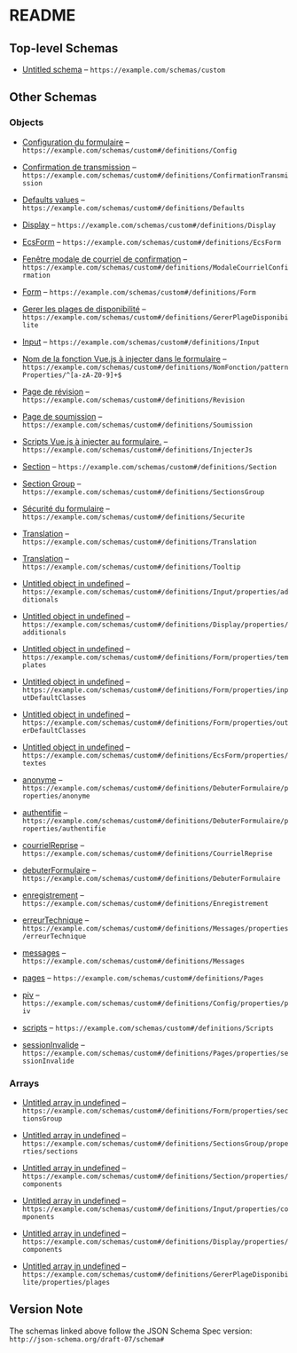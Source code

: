 # README

## Top-level Schemas

*   [Untitled schema](./frw.md) – `https://example.com/schemas/custom`

## Other Schemas

### Objects

*   [Configuration du formulaire](./frw-definitions-configuration-du-formulaire.md) – `https://example.com/schemas/custom#/definitions/Config`

*   [Confirmation de transmission](./frw-definitions-confirmation-de-transmission.md) – `https://example.com/schemas/custom#/definitions/ConfirmationTransmission`

*   [Defaults values](./frw-definitions-defaults-values.md) – `https://example.com/schemas/custom#/definitions/Defaults`

*   [Display](./frw-definitions-display.md "Display component") – `https://example.com/schemas/custom#/definitions/Display`

*   [EcsForm](./frw-definitions-ecsform.md) – `https://example.com/schemas/custom#/definitions/EcsForm`

*   [Fenêtre modale de courriel de confirmation](./frw-definitions-fenêtre-modale-de-courriel-de-confirmation.md) – `https://example.com/schemas/custom#/definitions/ModaleCourrielConfirmation`

*   [Form](./frw-definitions-form.md) – `https://example.com/schemas/custom#/definitions/Form`

*   [Gerer les plages de disponibilité](./frw-definitions-gerer-les-plages-de-disponibilité.md) – `https://example.com/schemas/custom#/definitions/GererPlageDisponibilite`

*   [Input](./frw-definitions-input.md) – `https://example.com/schemas/custom#/definitions/Input`

*   [Nom de la fonction Vue.js à injecter dans le formulaire](./frw-definitions-nomfonction-patternproperties-nom-de-la-fonction-vuejs-à-injecter-dans-le-formulaire.md) – `https://example.com/schemas/custom#/definitions/NomFonction/patternProperties/^[a-zA-Z0-9]+$`

*   [Page de révision](./frw-definitions-page-de-révision.md) – `https://example.com/schemas/custom#/definitions/Revision`

*   [Page de soumission](./frw-definitions-page-de-soumission.md) – `https://example.com/schemas/custom#/definitions/Soumission`

*   [Scripts Vue.js à injecter au formulaire.](./frw-definitions-scripts-vuejs-à-injecter-au-formulaire.md) – `https://example.com/schemas/custom#/definitions/InjecterJs`

*   [Section](./frw-definitions-section.md) – `https://example.com/schemas/custom#/definitions/Section`

*   [Section Group](./frw-definitions-section-group.md) – `https://example.com/schemas/custom#/definitions/SectionsGroup`

*   [Sécurité du formulaire](./frw-definitions-sécurité-du-formulaire.md) – `https://example.com/schemas/custom#/definitions/Securite`

*   [Translation](./frw-definitions-translation.md "Multilingue") – `https://example.com/schemas/custom#/definitions/Translation`

*   [Translation](./frw-definitions-translation-1.md) – `https://example.com/schemas/custom#/definitions/Tooltip`

*   [Untitled object in undefined](./frw-definitions-input-properties-additionals.md) – `https://example.com/schemas/custom#/definitions/Input/properties/additionals`

*   [Untitled object in undefined](./frw-definitions-display-properties-additionals.md) – `https://example.com/schemas/custom#/definitions/Display/properties/additionals`

*   [Untitled object in undefined](./frw-definitions-form-properties-templates.md) – `https://example.com/schemas/custom#/definitions/Form/properties/templates`

*   [Untitled object in undefined](./frw-definitions-form-properties-inputdefaultclasses.md) – `https://example.com/schemas/custom#/definitions/Form/properties/inputDefaultClasses`

*   [Untitled object in undefined](./frw-definitions-form-properties-outerdefaultclasses.md) – `https://example.com/schemas/custom#/definitions/Form/properties/outerDefaultClasses`

*   [Untitled object in undefined](./frw-definitions-ecsform-properties-textes.md) – `https://example.com/schemas/custom#/definitions/EcsForm/properties/textes`

*   [anonyme](./frw-definitions-debuterformulaire-properties-anonyme.md "Paramètres de la page permettant de débuter un formulaire anonyme") – `https://example.com/schemas/custom#/definitions/DebuterFormulaire/properties/anonyme`

*   [authentifie](./frw-definitions-debuterformulaire-properties-authentifie.md "Paramètres de la page permettant de débuter un formulaire authentifié") – `https://example.com/schemas/custom#/definitions/DebuterFormulaire/properties/authentifie`

*   [courrielReprise](./frw-definitions-courrielreprise.md "Paramètres associés au courriel de reprise") – `https://example.com/schemas/custom#/definitions/CourrielReprise`

*   [debuterFormulaire](./frw-definitions-debuterformulaire.md "Paramètres de la page permettant de débuter un formulaire") – `https://example.com/schemas/custom#/definitions/DebuterFormulaire`

*   [enregistrement](./frw-definitions-enregistrement.md "Paramètres associés à l'enregistrement d'un formulaire") – `https://example.com/schemas/custom#/definitions/Enregistrement`

*   [erreurTechnique](./frw-definitions-messages-properties-erreurtechnique.md "Paramètres du message d'erreur technique") – `https://example.com/schemas/custom#/definitions/Messages/properties/erreurTechnique`

*   [messages](./frw-definitions-messages.md "Paramètres associés aux différents messages") – `https://example.com/schemas/custom#/definitions/Messages`

*   [pages](./frw-definitions-pages.md "Paramètres associés à différentes pages") – `https://example.com/schemas/custom#/definitions/Pages`

*   [piv](./frw-definitions-configuration-du-formulaire-properties-piv.md "Paramètres associés au PIV") – `https://example.com/schemas/custom#/definitions/Config/properties/piv`

*   [scripts](./frw-definitions-scripts.md "(Avancé) Paramètres d'injection de javascript") – `https://example.com/schemas/custom#/definitions/Scripts`

*   [sessionInvalide](./frw-definitions-pages-properties-sessioninvalide.md "Paramètres associés à la page de session invalide") – `https://example.com/schemas/custom#/definitions/Pages/properties/sessionInvalide`

### Arrays

*   [Untitled array in undefined](./frw-definitions-form-properties-sectionsgroup.md) – `https://example.com/schemas/custom#/definitions/Form/properties/sectionsGroup`

*   [Untitled array in undefined](./frw-definitions-section-group-properties-sections.md) – `https://example.com/schemas/custom#/definitions/SectionsGroup/properties/sections`

*   [Untitled array in undefined](./frw-definitions-section-properties-components.md) – `https://example.com/schemas/custom#/definitions/Section/properties/components`

*   [Untitled array in undefined](./frw-definitions-input-properties-components.md) – `https://example.com/schemas/custom#/definitions/Input/properties/components`

*   [Untitled array in undefined](./frw-definitions-display-properties-components.md) – `https://example.com/schemas/custom#/definitions/Display/properties/components`

*   [Untitled array in undefined](./frw-definitions-gerer-les-plages-de-disponibilité-properties-plages.md) – `https://example.com/schemas/custom#/definitions/GererPlageDisponibilite/properties/plages`

## Version Note

The schemas linked above follow the JSON Schema Spec version: `http://json-schema.org/draft-07/schema#`

